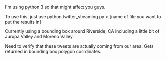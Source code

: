 I'm using python 3 so that might affect you guys.

To use this, just use python twitter_streaming.py > [name of file you want to put the results in]

Currently using a bounding box around Riverside, CA including a little bit of Jurupa Valley and Moreno Valley.

Need to verify that these tweets are actually coming from our area. Gets returned in bounding box polygon coordinates. 